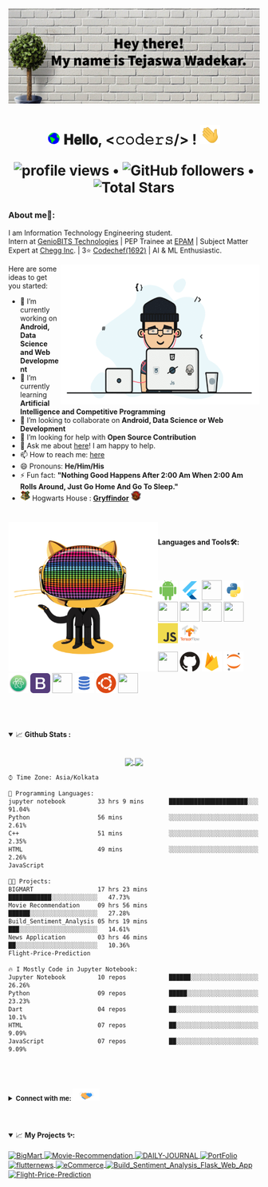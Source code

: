 <a href="http://tejaswawadekar.me/PortFolio">
<img src="tej3.jpg" alt="Here is a little bit about me!">
</a>

<h1 align="center">
  <a target="_blank">
    <img src="Earth.gif" width="24px" style="max-width:100%;">
  </a>
  𝐇𝐞𝐥𝐥𝐨, &lt;𝚌𝚘𝚍𝚎𝚛𝚜/&gt; !
  <a target="_blank">
    <img src="Hi.gif" width="40px" />
  </a> 
  <p align="center">
  <img src="https://gpvc.arturio.dev/IMPERIALLEGEND" alt="profile views">  •  
  <img alt="GitHub followers" src="https://img.shields.io/github/followers/IMPERIALLEGEND?label=Followers&style=social">  •   
  <img src="https://img.shields.io/github/stars/IMPERIALLEGEND?label=Stars" alt="Total Stars">
</p>

</h1>



### About me🧑:
I am Information Technology Engineering student.<br/>
Intern at [GenioBITS Technologies](https://geniobits.com/) | PEP Trainee at [EPAM](https://www.epam.com/) | Subject Matter Expert at [Chegg Inc](https://www.chegg.com/). | 3⭐ [Codechef(1692)](https://www.codechef.com/users/imperial) | AI & ML Enthusiastic.

<img align="right" alt="GIF" src="image.gif" width="400" height="280" />

Here are some ideas to get you started:

- 🔭 I’m currently working on **Android, Data Science and Web Development**
- 🌱 I’m currently learning **Artificial Intelligence and Competitive Programming**
- 👯 I’m looking to collaborate on **Android, Data Science or Web Development**
- 🤔 I’m looking for help with **Open Source Contribution**
- 💬 Ask me about [here](mailto:wadekartj@gmail.com)! I am happy to help.
- 📫 How to reach me: [here](https://in.linkedin.com/in/tejaswa-wadekar-532953193)
- 😄 Pronouns: **He/Him/His**
- ⚡ Fun fact: **"Nothing Good Happens After 2:00 Am When 2:00 Am Rolls Around, Just Go Home And Go To Sleep."**
- <img src="house.png" width="20px" height="20px"/>  Hogwarts House : **[Gryffindor](https://harrypotter.fandom.com/wiki/Gryffindor)** <img width="20px" height="20px" src="Gryffindor_ClearBG.png">

#

<a target="_blank"><img align="left" height="300" width="300" alt="GIF" src="github.gif"></a>
<br/>



  <g-emoji class="g-emoji" alias="chart_with_upwards_trend" fallback-src="https://github.githubassets.com/images/icons/emoji/unicode/1f4c8.png"></g-emoji> 
  <strong>Languages and Tools🛠:</strong>

<br/>
<br/>

<code><img height="40" width="40" src="https://raw.githubusercontent.com/github/explore/80688e429a7d4ef2fca1e82350fe8e3517d3494d/topics/android/android.png"></code>
<code><img height="40" width="40" src="https://raw.githubusercontent.com/github/explore/80688e429a7d4ef2fca1e82350fe8e3517d3494d/topics/flutter/flutter.png"></code>
<code><img height="40" width="40" src="https://images.vexels.com/media/users/3/166401/isolated/preview/b82aa7ac3f736dd78570dd3fa3fa9e24-java-programming-language-icon-by-vexels.png"></code>
<code><img height="40" width="40" src="https://raw.githubusercontent.com/github/explore/80688e429a7d4ef2fca1e82350fe8e3517d3494d/topics/python/python.png"></code>
<code><img height="40" width="40" src="https://www.naveedashfaq.me/img/c++.png"></code>
<code><img height="40" width="40" src="https://cdn.iconscout.com/icon/free/png-512/c-programming-569564.png"></code>
<code><img height="40" width="40" src="https://www.flaticon.com/svg/static/icons/svg/1216/1216733.svg"></code>
<code><img height="40" width="40" src="https://cdn.iconscout.com/icon/free/png-256/css-131-722685.png"></code>
<code><img height="40" width="40" src="https://raw.githubusercontent.com/github/explore/80688e429a7d4ef2fca1e82350fe8e3517d3494d/topics/javascript/javascript.png"></code>
<code><img height="40" width="40" src="https://raw.githubusercontent.com/github/explore/80688e429a7d4ef2fca1e82350fe8e3517d3494d/topics/tensorflow/tensorflow.png"></code>

<code><img height="40" width="40" src="https://upload.wikimedia.org/wikipedia/commons/thumb/3/3f/Git_icon.svg/1024px-Git_icon.svg.png"></code>
<code><img height="40" width="40" src="https://raw.githubusercontent.com/github/explore/80688e429a7d4ef2fca1e82350fe8e3517d3494d/topics/github-api/github-api.png"></code>
<code><img height="40" width="40" src="https://raw.githubusercontent.com/github/explore/80688e429a7d4ef2fca1e82350fe8e3517d3494d/topics/firebase/firebase.png"></code>
<code><img height="40" width="40" src="https://raw.githubusercontent.com/github/explore/80688e429a7d4ef2fca1e82350fe8e3517d3494d/topics/jupyter-notebook/jupyter-notebook.png"></code>
<code><img height="40" width="40" src="https://raw.githubusercontent.com/github/explore/80688e429a7d4ef2fca1e82350fe8e3517d3494d/topics/atom/atom.png"></code>
<code><img height="40" width="40" src="https://raw.githubusercontent.com/github/explore/80688e429a7d4ef2fca1e82350fe8e3517d3494d/topics/bootstrap/bootstrap.png"></code>
<code><img height="40" width="40" src="https://encrypted-tbn0.gstatic.com/images?q=tbn:ANd9GcRT1PKsfJXnxOqnTRiIZ8VcdJDYBXD-qZnnpw&usqp=CAU"></code>
<code><img height="40" width="40" src="https://raw.githubusercontent.com/github/explore/80688e429a7d4ef2fca1e82350fe8e3517d3494d/topics/sql/sql.png"></code>
<code><img height="40" width="40" src="https://raw.githubusercontent.com/github/explore/80688e429a7d4ef2fca1e82350fe8e3517d3494d/topics/ubuntu/ubuntu.png"></code>
<code><img height="40" width="40" src="https://cdn.iconscout.com/icon/free/png-512/mongodb-3-1175138.png"></code>

<br/>



#


<details open="">
<summary>
  <g-emoji class="g-emoji" alias="chart_with_upwards_trend" fallback-src="https://github.githubassets.com/images/icons/emoji/unicode/1f4c8.png">📈</g-emoji> 
  <strong>Github Stats : </strong>
</summary>
<br>
  
<p align="center">
  <a href="https://github.com/IMPERIALLEGEND">
    <img align="center" src="https://github-readme-stats.vercel.app/api?username=IMPERIALLEGEND&show_icons=true&hide_border=true&title_color=94b4a4&amp&icon_color=FFFFFF&amp&text_color=FFFFFF&amp&bg_color=000000&count_private=true&include_all_commits=true"/>
  </a>
  <a href="https://github.com/IMPERIALLEGEND">
    <img align="center" height="195px" src="https://github-readme-stats.vercel.app/api/top-langs/?username=IMPERIALLEGEND&text_color=FFFFFF&bg_color=000000&title_color=94b4a4&langs_count=15&layout=compact&hide_border=true" />
  </a>
  
 ```text
⌚︎ Time Zone: Asia/Kolkata

💬 Programming Languages: 
jupyter notebook         33 hrs 9 mins       ██████████████████████░░░   91.04% 
Python                   56 mins             ░░░░░░░░░░░░░░░░░░░░░░░░░   2.61% 
C++                      51 mins             ░░░░░░░░░░░░░░░░░░░░░░░░░   2.35% 
HTML                     49 mins             ░░░░░░░░░░░░░░░░░░░░░░░░░   2.26% 
JavaScript 
 
 🐱‍💻 Projects: 
BIGMART                  17 hrs 23 mins       ████████████░░░░░░░░░░░░░   47.73% 
Movie Recommendation     09 hrs 56 mins       ██████░░░░░░░░░░░░░░░░░░░   27.28% 
Build_Sentiment_Analysis 05 hrs 19 mins       ███░░░░░░░░░░░░░░░░░░░░░░   14.61% 
News Application         03 hrs 46 mins       ██░░░░░░░░░░░░░░░░░░░░░░░   10.36% 
Flight-Price-Prediction    
 
🔥 I Mostly Code in Jupyter Notebook: 
Jupyter Notebook         10 repos            ██████░░░░░░░░░░░░░░░░░░░   26.26% 
Python                   09 repos            █████░░░░░░░░░░░░░░░░░░░░   23.23% 
Dart                     04 repos            ██░░░░░░░░░░░░░░░░░░░░░░░   10.1% 
HTML                     07 repos            ██░░░░░░░░░░░░░░░░░░░░░░░   9.09% 
JavaScript               07 repos            ██░░░░░░░░░░░░░░░░░░░░░░░   9.09%

```


  
  
</p>


</details>
<br>

#

<details>
  <summary>  <font size="2"><b>Connect with me:<a target="_blank">
    <img src="Handshake.gif"  height="25px" style="max-width:100%;">
  </a></b></font></summary> 
    
</br> 

[<img align="left" alt="Tejaswa | Github" width="35px" src="linkedin.svg" />][Linkedin]
[<img align="left" alt="Tejaswa | Github" width="35px" src="github.svg" />][myprofile]
[<img align="left" alt="Tejaswa | Instagram" width="35px" src="instagram.svg" />][instagram]
[<img align="left" alt="Tejaswa | Twitter" width="35px" src="twitter.svg" />][twitter]
[<img align="left" alt="Tejaswa | Facebook" width="35px" src="facebook.svg" />][facebook]
[<img align="left" alt="Tejaswa | Facebook" width="35px" src="telegram.svg" />][Telegram]
[<img align="left" alt="Tejaswa | Github" width="35px" src="gmail.svg" />][Gmail]

</details>
<br/>

#

<details open="">
<summary>
  <g-emoji class="g-emoji" alias="chart_with_upwards_trend" fallback-src="https://github.githubassets.com/images/icons/emoji/unicode/1f4c8.png">📈</g-emoji> 
  <strong>My Projects ✨:</strong>
</summary>
  </br>
  
<a href="https://github.com/IMPERIALLEGEND/BigMart">
  <img align="center" src="https://github-readme-stats.vercel.app/api/pin/?username=IMPERIALLEGEND&repo=BigMart&show_icons=true&theme=outrun&hide=stars,commits,prs,issues,contribs" alt="BigMart"/>
</a>
<a href="https://github.com/IMPERIALLEGEND/Movie-Recommendation">
  <img align="center" src="https://github-readme-stats.vercel.app/api/pin/?username=IMPERIALLEGEND&repo=Movie-Recommendation&show_icons=true&theme=outrun&hide=stars,commits,prs,issues,contribs" alt="Movie-Recommendation"/>
  
</a>


<a href="https://github.com/IMPERIALLEGEND/DAILY-JOURNAL">
  <img align="center" src="https://github-readme-stats.vercel.app/api/pin/?username=IMPERIALLEGEND&repo=DAILY-JOURNAL&show_icons=true&hide=stars,commits,prs,issues,contribs&theme=synthwave" alt="DAILY-JOURNAL">
</a>
<a href="https://github.com/IMPERIALLEGEND/PortFolio">
  <img align="center" src="https://github-readme-stats.vercel.app/api/pin/?username=IMPERIALLEGEND&repo=PortFolio&show_icons=true&hide=stars,commits,prs,issues,contribs&theme=synthwave" alt="PortFolio"/>
</a>


<a href="https://github.com/IMPERIALLEGEND/flutternews">
  <img align="center" src="https://github-readme-stats.vercel.app/api/pin/?username=IMPERIALLEGEND&repo=flutternews&show_icons=true&theme=outrun&hide=stars,commits,prs,issues,contribs" alt="flutternews"/>
</a>
<a href="https://github.com/IMPERIALLEGEND/eCommerce">
  <img align="center" src="https://github-readme-stats.vercel.app/api/pin/?username=IMPERIALLEGEND&repo=eCommerce&show_icons=true&theme=outrun&hide=stars,commits,prs,issues,contribs" alt="eCommerce"/>
</a>

<a href="https://github.com/IMPERIALLEGEND/Build_Sentiment_Analysis_Flask_Web_App">
  <img align="center" src="https://github-readme-stats.vercel.app/api/pin/?username=IMPERIALLEGEND&repo=Build_Sentiment_Analysis_Flask_Web_App&show_icons=true&hide=stars,commits,prs,issues,contribs&theme=synthwave" alt="Build_Sentiment_Analysis_Flask_Web_App"/>
</a>
<a href="https://github.com/IMPERIALLEGEND/Flight-Price-Prediction">
  <img align="center" src="https://github-readme-stats.vercel.app/api/pin/?username=IMPERIALLEGEND&repo=Flight-Price-Prediction&show_icons=true&hide=stars,commits,prs,issues,contribs&theme=synthwave" alt="Flight-Price-Prediction"/>
</a>




[myprofile]: <https://github.com/IMPERIALLEGEND>
[Telegram]: <https://t.me/tejaswawadekar>
[Linkedin]: <https://in.linkedin.com/in/tejaswa-wadekar-532953193>
[Gmail]: <mailto:wadekartj@gmail.com>
[facebook]: <https://www.facebook.com/tejaswa.wadekar.315>
[instagram]: <https://www.instagram.com/tejaswawadekar>
[twitter]: <https://twitter.com/TejaswaW>
